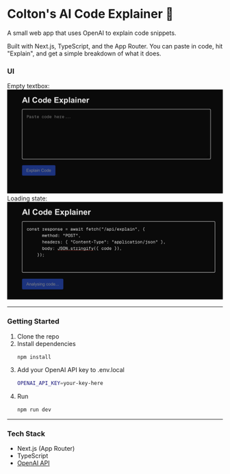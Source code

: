 # Colton's AI Code Explainer 🤖

A small web app that uses OpenAI to explain code snippets.

Built with Next.js, TypeScript, and the App Router. You can paste in code, hit "Explain", and get a simple breakdown of what it does.

### UI

Empty textbox:
![](/public/images/homePage.png)
Loading state:
![](/public/images/loadingState.png)

---

### Getting Started

1. Clone the repo
2. Install dependencies
   ```bash
   npm install
   ```
3. Add your OpenAI API key to .env.local
   ```bash
   OPENAI_API_KEY=your-key-here
   ```
4. Run
   ```bash
   npm run dev
   ```

---

### Tech Stack

- Next.js (App Router)
- TypeScript
- [OpenAI API](https://platform.openai.com/docs/quickstart?api-mode=responses)
